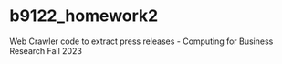 # b9122_homework2
Web Crawler code to extract press releases - Computing for Business Research Fall 2023
